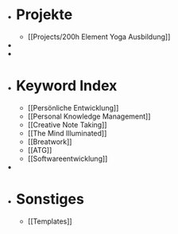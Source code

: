 - # Projekte
	- [[Projects/200h Element Yoga Ausbildung]]
-
-
- # Keyword Index
	- [[Persönliche Entwicklung]]
	- [[Personal Knowledge Management]]
	- [[Creative Note Taking]]
	- [[The Mind Illuminated]]
	- [[Breatwork]]
	- [[ATG]]
	- [[Softwareentwicklung]]
-
- # Sonstiges
	- [[Templates]]
